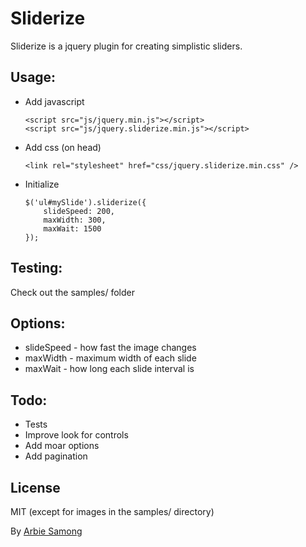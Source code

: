 Sliderize
=========

Sliderize is a jquery plugin for creating simplistic sliders.

Usage:
-------
  - Add javascript
        
        <script src="js/jquery.min.js"></script>
        <script src="js/jquery.sliderize.min.js"></script>

  - Add css (on head)

        <link rel="stylesheet" href="css/jquery.sliderize.min.css" />

  - Initialize

        $('ul#mySlide').sliderize({
            slideSpeed: 200,
            maxWidth: 300,
            maxWait: 1500
        });

Testing:
---------
Check out the samples/ folder

Options:
-------
  - slideSpeed - how fast the image changes
  - maxWidth - maximum width of each slide
  - maxWait - how long each slide interval is

Todo:
-------
  - Tests
  - Improve look for controls
  - Add moar options
  - Add pagination

License
----

MIT (except for images in the samples/ directory)

By [Arbie Samong](http://arbie.org/)
